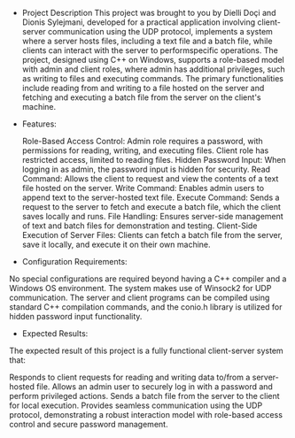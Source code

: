 - Project Description
This project was brought to you by Dielli Doçi and Dionis Sylejmani, developed for a practical application involving client-server communication using the UDP protocol, implements a system where a server hosts files,
including a text file and a batch file, while clients can interact with the server to performspecific operations.
The project, designed using C++ on Windows, supports a role-based model with admin and client roles, where admin has additional privileges, such as writing to files and executing commands.
The primary functionalities include reading from and writing to a file hosted on the server and fetching and executing a batch file from the server on the client's machine.

- Features:
 
  Role-Based Access Control:
Admin role requires a password, with permissions for reading, writing, and executing files.
Client role has restricted access, limited to reading files.
  Hidden Password Input:
When logging in as admin, the password input is hidden for security.
  Read Command:
Allows the client to request and view the contents of a text file hosted on the server.
  Write Command:
Enables admin users to append text to the server-hosted text file.
  Execute Command:
Sends a request to the server to fetch and execute a batch file, which the client saves locally and runs.
  File Handling:
Ensures server-side management of text and batch files for demonstration and testing.
  Client-Side Execution of Server Files:
Clients can fetch a batch file from the server, save it locally, and execute it on their own machine.

- Configuration Requirements:

No special configurations are required beyond having a C++ compiler and a Windows OS environment. The system makes use of Winsock2 for UDP communication. 
The server and client programs can be compiled using standard C++ compilation commands, and the conio.h library is utilized for hidden password input functionality.

- Expected Results:

The expected result of this project is a fully functional client-server system that:

Responds to client requests for reading and writing data to/from a server-hosted file.
Allows an admin user to securely log in with a password and perform privileged actions.
Sends a batch file from the server to the client for local execution.
Provides seamless communication using the UDP protocol, demonstrating a robust interaction model with role-based access control and secure password management.
